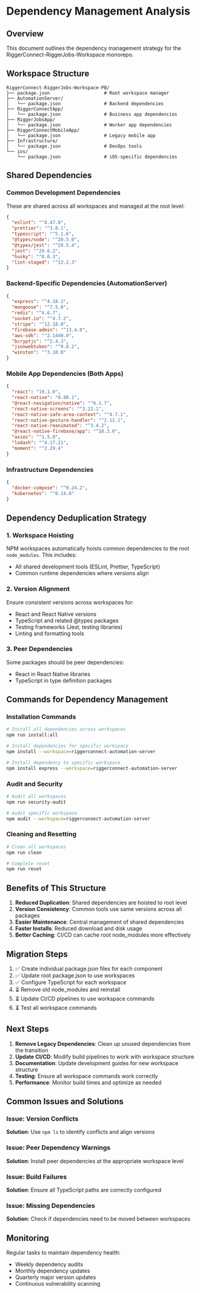 # Dependency Management Analysis

## Overview
This document outlines the dependency management strategy for the RiggerConnect-RiggerJobs-Workspace monorepo.

## Workspace Structure
```
RiggerConnect-RiggerJobs-Workspace-PB/
├── package.json                    # Root workspace manager
├── AutomationServer/
│   └── package.json                # Backend dependencies
├── RiggerConnectApp/
│   └── package.json                # Business app dependencies
├── RiggerJobsApp/
│   └── package.json                # Worker app dependencies
├── RiggerConnectMobileApp/
│   └── package.json                # Legacy mobile app
├── Infrastructure/
│   └── package.json                # DevOps tools
└── ios/
    └── package.json                # iOS-specific dependencies
```

## Shared Dependencies

### Common Development Dependencies
These are shared across all workspaces and managed at the root level:

```json
{
  "eslint": "^8.47.0",
  "prettier": "^3.0.1",
  "typescript": "^5.1.6",
  "@types/node": "^20.5.0",
  "@types/jest": "^29.5.4",
  "jest": "^29.6.2",
  "husky": "^8.0.3",
  "lint-staged": "^13.2.3"
}
```

### Backend-Specific Dependencies (AutomationServer)
```json
{
  "express": "^4.18.2",
  "mongoose": "^7.5.0",
  "redis": "^4.6.7",
  "socket.io": "^4.7.2",
  "stripe": "^12.18.0",
  "firebase-admin": "^13.4.0",
  "aws-sdk": "^2.1440.0",
  "bcryptjs": "^2.4.3",
  "jsonwebtoken": "^9.0.2",
  "winston": "^3.10.0"
}
```

### Mobile App Dependencies (Both Apps)
```json
{
  "react": "19.1.0",
  "react-native": "0.80.1",
  "@react-navigation/native": "^6.1.7",
  "react-native-screens": "^3.22.1",
  "react-native-safe-area-context": "^4.7.1",
  "react-native-gesture-handler": "^2.12.1",
  "react-native-reanimated": "^3.4.2",
  "@react-native-firebase/app": "^18.3.0",
  "axios": "^1.5.0",
  "lodash": "^4.17.21",
  "moment": "^2.29.4"
}
```

### Infrastructure Dependencies
```json
{
  "docker-compose": "^0.24.2",
  "kubernetes": "^0.14.0"
}
```

## Dependency Deduplication Strategy

### 1. Workspace Hoisting
NPM workspaces automatically hoists common dependencies to the root `node_modules`. This includes:
- All shared development tools (ESLint, Prettier, TypeScript)
- Common runtime dependencies where versions align

### 2. Version Alignment
Ensure consistent versions across workspaces for:
- React and React Native versions
- TypeScript and related @types packages
- Testing frameworks (Jest, testing libraries)
- Linting and formatting tools

### 3. Peer Dependencies
Some packages should be peer dependencies:
- React in React Native libraries
- TypeScript in type definition packages

## Commands for Dependency Management

### Installation Commands
```bash
# Install all dependencies across workspaces
npm run install:all

# Install dependencies for specific workspace
npm install --workspace=riggerconnect-automation-server

# Install dependency to specific workspace
npm install express --workspace=riggerconnect-automation-server
```

### Audit and Security
```bash
# Audit all workspaces
npm run security-audit

# Audit specific workspace
npm audit --workspace=riggerconnect-automation-server
```

### Cleaning and Resetting
```bash
# Clean all workspaces
npm run clean

# Complete reset
npm run reset
```

## Benefits of This Structure

1. **Reduced Duplication**: Shared dependencies are hoisted to root level
2. **Version Consistency**: Common tools use same versions across all packages
3. **Easier Maintenance**: Central management of shared dependencies
4. **Faster Installs**: Reduced download and disk usage
5. **Better Caching**: CI/CD can cache root node_modules more effectively

## Migration Steps

1. ✅ Create individual package.json files for each component
2. ✅ Update root package.json to use workspaces
3. ✅ Configure TypeScript for each workspace
4. ⏳ Remove old node_modules and reinstall
5. ⏳ Update CI/CD pipelines to use workspace commands
6. ⏳ Test all workspace commands

## Next Steps

1. **Remove Legacy Dependencies**: Clean up unused dependencies from the transition
2. **Update CI/CD**: Modify build pipelines to work with workspace structure
3. **Documentation**: Update development guides for new workspace structure
4. **Testing**: Ensure all workspace commands work correctly
5. **Performance**: Monitor build times and optimize as needed

## Common Issues and Solutions

### Issue: Version Conflicts
**Solution**: Use `npm ls` to identify conflicts and align versions

### Issue: Peer Dependency Warnings
**Solution**: Install peer dependencies at the appropriate workspace level

### Issue: Build Failures
**Solution**: Ensure all TypeScript paths are correctly configured

### Issue: Missing Dependencies
**Solution**: Check if dependencies need to be moved between workspaces

## Monitoring

Regular tasks to maintain dependency health:
- Weekly dependency audits
- Monthly dependency updates
- Quarterly major version updates
- Continuous vulnerability scanning
